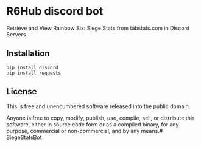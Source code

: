 # R6Hub discord bot

Retrieve and View Rainbow Six: Siege Stats from tabstats.com in Discord Servers

## Installation

```
pip install discord
pip install requests
```

## License

This is free and unencumbered software released into the public domain.

Anyone is free to copy, modify, publish, use, compile, sell, or distribute this software, either in source code form or as a compiled binary, for any purpose, commercial or non-commercial, and by any means.# SiegeStatsBot
